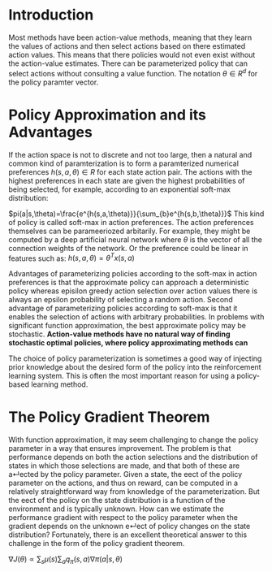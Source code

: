 # Introduction

Most methods have been action-value methods, meaning that they learn the values of actions and then select actions based on there estimated action values. This means that there policies would not even exist without the action-value estimates. There can be parameterized policy that can select actions without consulting a value function. The notation $\theta\in R^d$ for the policy paramter vector. 

# Policy Approximation and its Advantages

If the action space is not to discrete and not too large, then a natural and common kind of paramterization is to form a paramterized numerical preferences $h(s,a,\theta)\in R$ for each state action pair. The actions with the highest preferences in each state are given the highest probabilities of being selected, for example, according to an exponential soft-max distribution:

$pi(a|s,\theta)=\frac{e^{h(s,a,\theta)}}{\sum_{b}e^{h(s,b,\theta)}}$ This kind of policy is called soft-max in action preferences. The action preferences themselves can be parameeriozed arbitarily. For example, they might be computed by a deep artificial neural network where $\theta$ is the vector of all the connection weights of the network. Or the preference could be linear in features such as:
$h(s,a,\theta)=\theta^Tx(s,a)$

Advantages of parameterizing policies according to the soft-max in action preferences is that the approximate policy can approach a deterministic policy whereas episilon greedy action selection over action values there is always an epsilon probability of selecting a random action. Second advantage of parameterizing policies according to soft-max is that it enables the selection of actions with arbitrary probabilities. In problems with significant function approximation, the best approximate policy may be stochastic. **Action-value methods have no natural way of finding stochastic optimal policies, where policy approximating methods can**

The choice of policy parameterization is sometimes a good way of injecting prior knowledge about the desired form of the policy into the reinforcement learning system. This is often the most important reason for using a policy-based learning method.

# The Policy Gradient Theorem

With function approximation, it may seem challenging to change the policy parameter in a way that ensures improvement. The problem is that performance depends on both the action selections and the distribution of states in which those selections are made, and that both of these are a↵ected by the policy parameter. Given a state, the eect of the policy parameter on the actions, and thus on reward, can be computed in a relatively straightforward way from knowledge of the parameterization. But the eect of the policy on the state distribution is a function of the environment and is typically unknown. How can we estimate the performance gradient with respect to the policy parameter when the gradient depends on the unknown e↵ect of policy changes on the state distribution? Fortunately, there is an excellent theoretical answer to this challenge in the form of the policy gradient theorem.

$\nabla J(\theta) \propto \sum_{s}\mu(s)\sum_{a}q_{\pi}(s,a)\nabla\pi(a|s,\theta)$